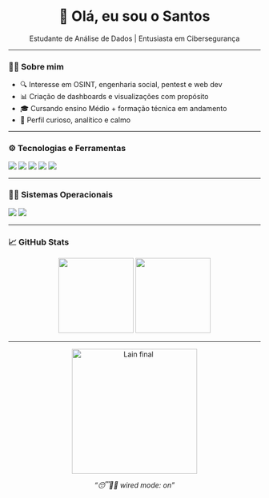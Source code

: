 <h1 align="center">👾 Olá, eu sou o Santos</h1>
<p align="center">
  Estudante de Análise de Dados | Entusiasta em Cibersegurança
</p>

---

### 👨‍💻 Sobre mim

- 🔍 Interesse em OSINT, engenharia social, pentest e web dev
- 📊 Criação de dashboards e visualizações com propósito
- 🎓 Cursando ensino Médio + formação técnica em andamento
- 🧠 Perfil curioso, analítico e calmo

---

### ⚙️ Tecnologias e Ferramentas

<p align="left">
  <img src="https://img.shields.io/badge/HTML5-E34F26?style=for-the-badge&logo=html5&logoColor=white" />
  <img src="https://img.shields.io/badge/CSS3-1572B6?style=for-the-badge&logo=css3&logoColor=white" />
  <img src="https://img.shields.io/badge/JavaScript-F7DF1E?style=for-the-badge&logo=javascript&logoColor=black" />
  <img src="https://img.shields.io/badge/Power%20BI-F2C811?style=for-the-badge&logo=powerbi&logoColor=black" />
  <img src="https://img.shields.io/badge/Python-3776AB?style=for-the-badge&logo=python&logoColor=white" />
</p>

---

### 👨‍💻 Sistemas Operacionais

<p align="left">
   <img src="https://img.shields.io/badge/Zorin_OS-0052B1?style=for-the-badge&logo=zorin&logoColor=white" />
   <img src="https://img.shields.io/badge/Arch_Linux-1793D1?style=for-the-badge&logo=arch-linux&logoColor=white" />
</p>

---

### 📈 GitHub Stats

<p align="center">
  <img src="https://github-readme-stats.vercel.app/api?username=Santosxbk&show_icons=true&theme=tokyonight" height="150"/>
  <img src="https://github-readme-stats.vercel.app/api/top-langs/?username=Santosxbk&layout=compact&theme=tokyonight" height="150"/>
</p>

---

<p align="center">
  <img src="https://media.tenor.com/dgHbAFZMeY0AAAAC/rubizrizoe-rubiz-zoe.gif" width="250px" alt="Lain final" />
</p>

<p align="center">
  <i>“😴👨‍💻 wired mode: on”</i>
</p>

